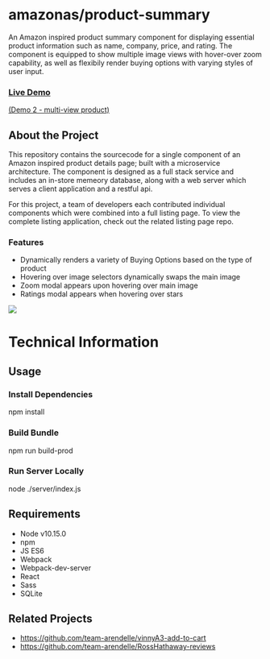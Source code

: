 # amazonas/product-summary

An Amazon inspired product summary component for displaying essential product information such as name, company, price, and rating. The component is  equipped to show multiple image views with hover-over zoom capability, as well as flexibily render buying options with varying styles of user input. 

### [Live Demo](http://18.216.224.79/7)
[(Demo 2 - multi-view product)](http://18.216.224.79/5)


## About the Project

This repository contains the sourcecode for a single component of an Amazon inspired product details page; built with a microservice architecture. The component is designed as a full stack service and includes an in-store memeory database, along with a web server which serves a client application and a restful api.

For this project, a team of developers each contributed individual components which were combined into a full listing page. To view the complete listing application, check out the related listing page repo.

### Features
 
 - Dynamically renders a variety of Buying Options based on the type of product
 - Hovering over image selectors dynamically swaps the main image
 - Zoom modal appears upon hovering over main image
 - Ratings modal appears when hovering over stars

![](https://github.com/team-arendelle/product-summary/blob/master/product-summary.gif)

# Technical Information

## Usage

### Install Dependencies

npm install

### Build Bundle

npm run build-prod

### Run Server Locally

node ./server/index.js

## Requirements

- Node v10.15.0
- npm
- JS ES6
- Webpack
- Webpack-dev-server
- React
- Sass
- SQLite

## Related Projects

- https://github.com/team-arendelle/vinnyA3-add-to-cart
- https://github.com/team-arendelle/RossHathaway-reviews

